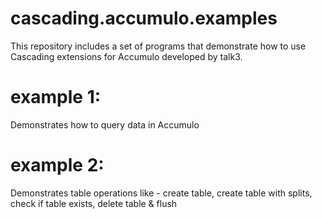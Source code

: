 cascading.accumulo.examples
===========================

This repository includes a set of programs that demonstrate how to use Cascading extensions for Accumulo developed by talk3.

example 1:
==========
Demonstrates how to query data in Accumulo

example 2:
==========
Demonstrates table operations like - create table, create table with splits, check if table exists, delete table & flush 
